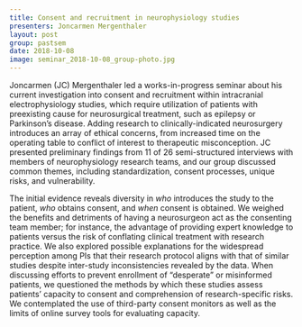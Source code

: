 ```yaml
---
title: Consent and recruitment in neurophysiology studies
presenters: Joncarmen Mergenthaler
layout: post
group: pastsem
date: 2018-10-08
image: seminar_2018-10-08_group-photo.jpg
---
```


Joncarmen (JC) Mergenthaler led a works-in-progress seminar about his current investigation into consent and recruitment within 
intracranial electrophysiology studies, which require utilization of patients with preexisting cause for neurosurgical treatment, 
such as epilepsy or Parkinson’s disease. Adding research to clinically-indicated neurosurgery introduces an array of ethical concerns, from increased 
time on the operating table to conflict of interest to therapeutic misconception. JC presented preliminary findings from 11 of 26 
semi-structured interviews with members of neurophysiology research teams, and our group discussed common themes, including 
standardization, consent processes, unique risks, and vulnerability.


The initial evidence reveals diversity in *who* introduces the study to the patient, *who* obtains consent, and *when* consent is 
obtained. We weighed the benefits and detriments of having a neurosurgeon act as the consenting team member; for instance, the 
advantage of providing expert knowledge to patients versus the risk of conflating clinical treatment with research practice. We also 
explored possible explanations for the widespread perception among PIs that their research protocol aligns with that of similar 
studies despite inter-study inconsistencies revealed by the data. When discussing efforts to prevent enrollment of “desperate” or 
misinformed patients, we questioned the methods by which these studies assess patients’ capacity to consent and comprehension of 
research-specific risks. We contemplated the use of third-party consent monitors as well as the limits of online survey tools for 
evaluating capacity. 
